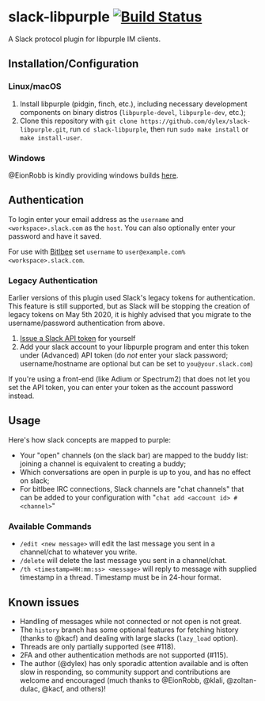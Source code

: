 # slack-libpurple [![Build Status](https://travis-ci.org/dylex/slack-libpurple.svg?branch=master)](https://travis-ci.org/dylex/slack-libpurple)

A Slack protocol plugin for libpurple IM clients.

## Installation/Configuration

### Linux/macOS

1. Install libpurple (pidgin, finch, etc.), including necessary development components on binary distros (`libpurple-devel`, `libpurple-dev`, etc.);
1. Clone this repository with `git clone https://github.com/dylex/slack-libpurple.git`, run `cd slack-libpurple`, then run `sudo make install` or `make install-user`.

### Windows

@EionRobb is kindly providing windows builds [here](https://eion.robbmob.com/libslack.dll).

## Authentication

To login enter your email address as the `username` and
`<workspace>.slack.com` as the `host`.  You can also optionally enter your
password and have it saved.

For use with [Bitlbee](https://bitlbee.org) set `username` to `user@example.com%<workspace>.slack.com`.

### Legacy Authentication

Earlier versions of this plugin used Slack's legacy tokens for authentication.
This feature is still supported, but as Slack will be stopping the creation
of legacy tokens on May 5th 2020, it is highly advised that you migrate to the
username/password authentication from above.

1. [Issue a Slack API token](https://api.slack.com/custom-integrations/legacy-tokens) for yourself
1. Add your slack account to your libpurple program and enter this token under (Advanced) API token (do *not* enter your slack password; username/hostname are optional but can be set to `you@your.slack.com`)

If you're using a front-end (like Adium or Spectrum2) that does not let you set the API token, you can enter your token as the account password instead.

## Usage
Here's how slack concepts are mapped to purple:

   * Your "open" channels (on the slack bar) are mapped to the buddy list: joining a channel is equivalent to creating a buddy;
   * Which conversations are open in purple is up to you, and has no effect on slack;
   * For bitlbee IRC connections, Slack channels are "chat channels" that can be added to your configuration with "`chat add <account id> #<channel>`"

### Available Commands
- `/edit <new message>` will edit the last message you sent in a channel/chat to whatever you write.
- `/delete` will delete the last message you sent in a channel/chat.
- `/th <timestamp=HH:mm:ss> <message>` will reply to message with supplied timestamp in a thread.
  Timestamp must be in 24-hour format.

## Known issues
- Handling of messages while not connected or not open is not great.
- The `history` branch has some optional features for fetching history (thanks to @kacf) and dealing with large slacks (`lazy_load` option).
- Threads are only partially supported (see #118).
- 2FA and other authentication methods are not supported (#115).
- The author (@dylex) has only sporadic attention available and is often slow in responding, so community support and contributions are welcome and encouraged (much thanks to @EionRobb, @klali, @zoltan-dulac, @kacf, and others)!
